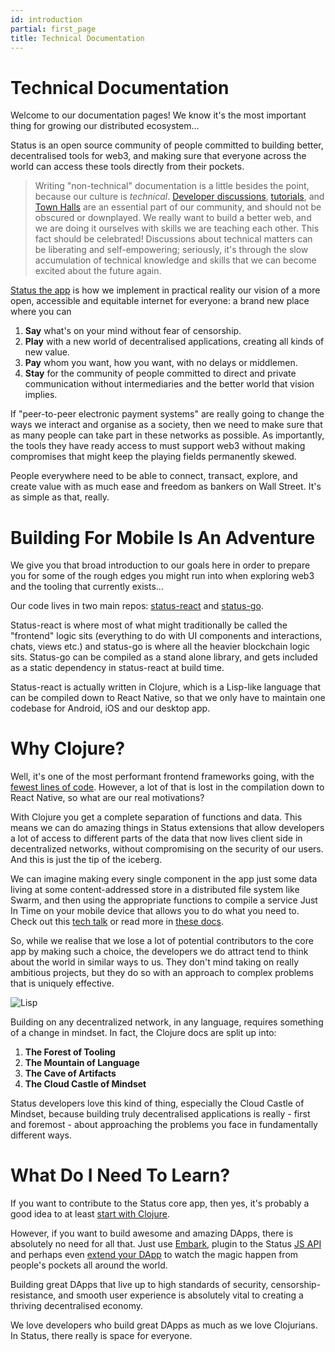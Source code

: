 ```yaml
---
id: introduction
partial: first_page
title: Technical Documentation
---
```


# Technical Documentation

Welcome to our documentation pages! We know it's the most important thing for growing our distributed ecosystem...

Status is an open source community of people committed to building better, decentralised tools for web3, and making sure that everyone across the world can access these tools directly from their pockets.

> Writing "non-technical" documentation is a little besides the point, because our culture is _technical_. [Developer discussions](https://www.youtube.com/playlist?list=PLbrz7IuP1hrjyCQqEpkpho41JpaFF3czG), [tutorials](#), and [Town Halls](https://www.youtube.com/playlist?list=PLbrz7IuP1hrgu-NlZEaxatGS5slTkhZ0N) are an essential part of our community, and should not be obscured or downplayed. We really want to build a better web, and we are doing it ourselves with skills we are teaching each other. This fact should be celebrated! Discussions about technical matters can be liberating and self-empowering; seriously, it's through the slow accumulation of technical knowledge and skills that we can become excited about the future again.

[Status the app](../about/) is how we implement in practical reality our vision of a more open, accessible and equitable internet for everyone: a brand new place where you can 

1. **Say** what's on your mind without fear of censorship.
2. **Play** with a new world of decentralised applications, creating all kinds of new value.
3. **Pay** whom you want, how you want, with no delays or middlemen.
4. **Stay** for the community of people committed to direct and private communication without intermediaries and the better world that vision implies.

If "peer-to-peer electronic payment systems" are really going to change the ways we interact and organise as a society, then we need to make sure that as many people can take part in these networks as possible. As importantly, the tools they have ready access to must support web3 without making compromises that might keep the playing fields permanently skewed.

People everywhere need to be able to connect, transact, explore, and create value with as much ease and freedom as bankers on Wall Street. It's as simple as that, really.

# Building For Mobile Is An Adventure

We give you that broad introduction to our goals here in order to prepare you for some of the rough edges you might run into when exploring web3 and the tooling that currently exists...

Our code lives in two main repos: [status-react](https://github.com/status-im/status-react) and [status-go](https://github.com/status-im/status-go). 

Status-react is where most of what might traditionally be called the "frontend" logic sits (everything to do with UI components and interactions, chats, views etc.) and status-go is where all the heavier blockchain logic sits. Status-go can be compiled as a stand alone library, and gets included as a static dependency in status-react at build time.

Status-react is actually written in Clojure, which is a Lisp-like language that can be compiled down to React Native, so that we only have to maintain one codebase for Android, iOS and our desktop app.

# Why Clojure?

Well, it's one of the most performant frontend frameworks going, with the [fewest lines of code](https://medium.freecodecamp.org/a-real-world-comparison-of-front-end-frameworks-with-benchmarks-2018-update-e5760fb4a962). However, a lot of that is lost in the compilation down to React Native, so what are our real motivations?

With Clojure you get a complete separation of functions and data. This means we can do amazing things in Status extensions that allow developers a lot of access to different parts of the data that now lives client side in decentralized networks, without compromising on the security of our users. And this is just the tip of the iceberg. 

We can imagine making every single component in the app just some data living at some content-addressed store in a distributed file system like Swarm, and then using the appropriate functions to compile a service Just In Time on your mobile device that allows you to do what you need to. Check out this [tech talk](https://www.youtube.com/watch?v=VYWujJBAb80&index=9&list=PLbrz7IuP1hrgDI595BXQGAXKvoexj8JCY) or read more in [these docs](intro_dapps.html).

So, while we realise that we lose a lot of potential contributors to the core app by making such a choice, the developers we do attract tend to think about the world in similar ways to us. They don't mind taking on really ambitious projects, but they do so with an approach to complex problems that is uniquely effective.

![Lisp](../img/lisp.jpg)

Building on any decentralized network, in any language, requires something of a change in mindset. In fact, the Clojure docs are split up into:

1. **The Forest of Tooling**
2. **The Mountain of Language**
3. **The Cave of Artifacts**
4. **The Cloud Castle of Mindset**

Status developers love this kind of thing, especially the Cloud Castle of Mindset, because building truly decentralised applications is really - first and foremost - about approaching the problems you face in fundamentally different ways. 

# What Do I Need To Learn?

If you want to contribute to the Status core app, then yes, it's probably a good idea to at least [start with Clojure](https://www.braveclojure.com/introduction/).

However, if you want to build awesome and amazing DApps, there is absolutely no need for all that. Just use [Embark](https://embark.status.im), plugin to the Status [JS API](/developer_tools/) and perhaps even [extend your DApp](/extensions/) to watch the magic happen from people's pockets all around the world.

Building great DApps that live up to high standards of security, censorship-resistance, and smooth user experience is absolutely vital to creating a thriving decentralised economy.

We love developers who build great DApps as much as we love Clojurians. In Status, there really is space for everyone.
